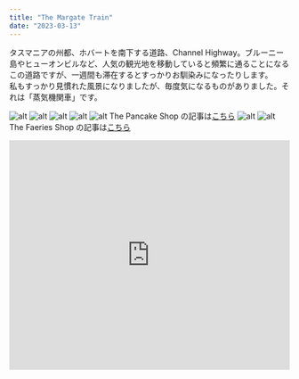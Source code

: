 ```yaml
---
title: "The Margate Train"
date: "2023-03-13"
---
```


タスマニアの州都、ホバートを南下する道路、Channel Highway。ブルーニー島やヒューオンビルなど、人気の観光地を移動していると頻繁に通ることになるこの道路ですが、一週間も滞在するとすっかりお馴染みになったりします。  
私もすっかり見慣れた風景になりましたが、毎度気になるものがありました。それは「蒸気機関車」です。

![alt](/images/columns/1/1.webp)
![alt](/images/columns/1/2.webp)
![alt](/images/columns/1/3.webp)
![alt](/images/columns/1/4.webp)
![alt](/images/columns/1/5.webp)
The Pancake Shop の記事は[こちら](http://localhost:3000/posts/14)
![alt](/images/columns/1/6.webp)
![alt](/images/columns/1/7.webp)
The Faeries Shop の記事は[こちら](http://localhost:3000/posts/15)

<iframe src="https://www.google.com/maps/embed?pb=!1m18!1m12!1m3!1d2917.119688592857!2d147.26800891129034!3d-43.017867848867596!2m3!1f0!2f0!3f0!3m2!1i1024!2i768!4f13.1!3m3!1m2!1s0xaa6dd6de272526bf%3A0xa33e7f70ed1fa61e!2sThe%20Margate%20Train!5e0!3m2!1sja!2sjp!4v1686391473370!5m2!1sja!2sjp" width="100%" height="412px" style="border:0;" allowfullscreen="" loading="lazy" referrerpolicy="no-referrer-when-downgrade"></iframe>
